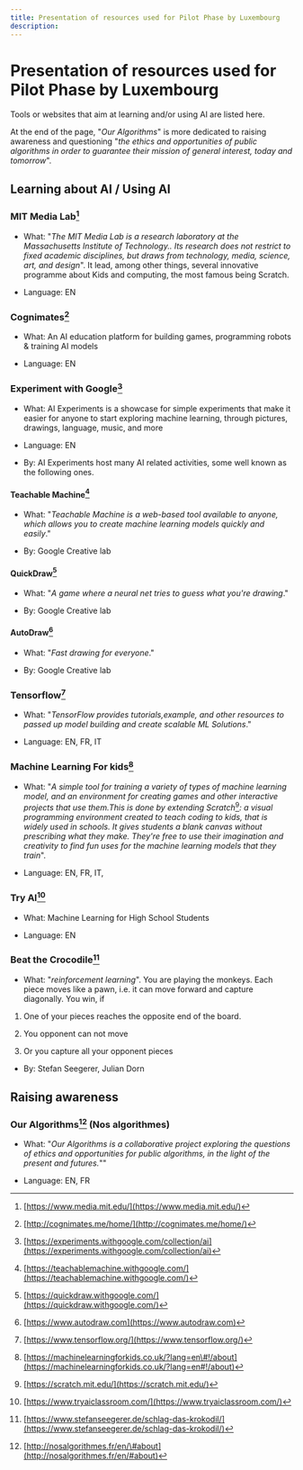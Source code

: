 ```yaml
---
title: Presentation of resources used for Pilot Phase by Luxembourg
description:
---
```

# Presentation of resources used for Pilot Phase by Luxembourg

Tools or websites that aim at learning and/or using AI are listed here.

At the end of the page, "*Our Algorithms*" is more dedicated to raising awareness and questioning "*the ethics and opportunities of public algorithms in order to guarantee their mission of general interest, today and tomorrow*".

## Learning about AI / Using AI

### MIT Media Lab[^1]

- What: "*The MIT Media Lab is a research laboratory at the Massachusetts Institute of Technology.. Its research does not restrict to fixed academic disciplines, but draws from technology, media, science, art, and design*". It lead, among other things, several innovative programme about Kids and computing, the most famous being Scratch.

- Language: EN

###  Cognimates[^2]

- What: An AI education platform for building games, programming robots & training AI models

- Language: EN

###  Experiment with Google[^3]

- What: AI Experiments is a showcase for simple experiments that make it easier for anyone to start exploring machine learning, through pictures, drawings, language, music, and more

- Language: EN

- By: AI Experiments host many AI related activities, some well known as the following ones.

####   Teachable Machine[^4]

- What: "*Teachable Machine is a web-based tool available to anyone, which allows you to create machine learning models quickly and easily*."

- By: Google Creative lab

####    QuickDraw[^5]

- What: "*A game where a neural net tries to guess what you're drawing*."

- By: Google Creative lab

####   AutoDraw[^6]

- What: "*Fast drawing for everyone*."

- By: Google Creative lab

###   Tensorflow[^7]

- What: "*TensorFlow provides tutorials,example, and other resources to passed up model building and create scalable ML Solutions*."

- Language: EN, FR, IT

###   Machine Learning For kids[^8]

- What: "*A simple tool for training a variety of types of machine learning model, and an environment for creating games and other interactive projects that use them.This is done by extending Scratch*[^9]*: a visual programming environment created to teach coding to kids, that is widely used in schools. It gives students a blank canvas without prescribing what they make. They're free to use their imagination and creativity to find fun uses for the machine learning models that they train*".

- Language: EN, FR, IT,

###   Try AI[^10]

- What: Machine Learning for High School Students

- Language: EN

###   Beat the Crocodile[^11]

- What: "*reinforcement learning*". You are playing the monkeys. Each piece moves like a pawn, i.e. it can move forward and capture diagonally. You win, if

1.  One of your pieces reaches the opposite end of the board.

2.  You opponent can not move

3.  Or you capture all your opponent pieces

- By: Stefan Seegerer, Julian Dorn

## Raising awareness

### Our Algorithms[^12] (Nos algorithmes)

- What: "*Our Algorithms is a collaborative project exploring the questions of ethics and opportunities for public algorithms, in the light of the present and futures.*""

- Language: EN, FR

[^1]: [https://www.media.mit.edu/](https://www.media.mit.edu/)

[^2]: [http://cognimates.me/home/](http://cognimates.me/home/)

[^3]: [https://experiments.withgoogle.com/collection/ai](https://experiments.withgoogle.com/collection/ai)

[^4]: [https://teachablemachine.withgoogle.com/](https://teachablemachine.withgoogle.com/)

[^5]: [https://quickdraw.withgoogle.com/](https://quickdraw.withgoogle.com/)

[^6]: [https://www.autodraw.com](https://www.autodraw.com)

[^7]: [https://www.tensorflow.org/](https://www.tensorflow.org/)

[^8]: [https://machinelearningforkids.co.uk/?lang=en\#!/about](https://machinelearningforkids.co.uk/?lang=en#!/about)

[^9]: [https://scratch.mit.edu/](https://scratch.mit.edu/)

[^10]: [https://www.tryaiclassroom.com/](https://www.tryaiclassroom.com/)

[^11]: [https://www.stefanseegerer.de/schlag-das-krokodil/](https://www.stefanseegerer.de/schlag-das-krokodil/)

[^12]: [http://nosalgorithmes.fr/en/\#about](http://nosalgorithmes.fr/en/#about)
